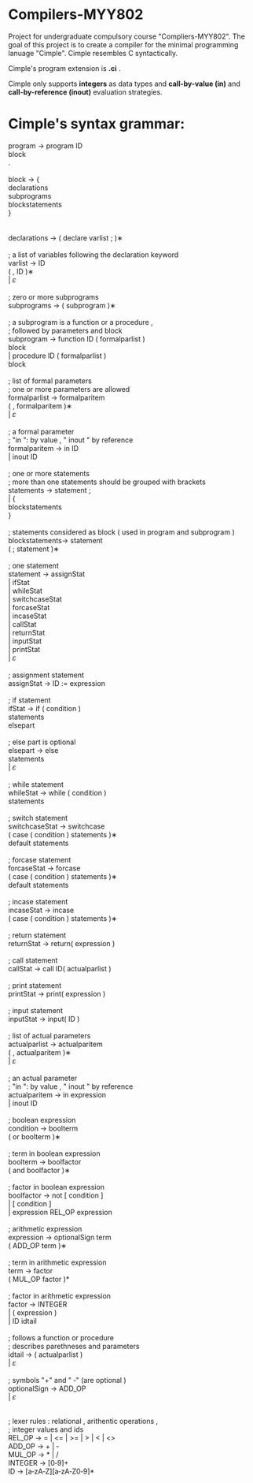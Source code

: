 # Compilers-MYY802

Project for undergraduate compulsory course "Compliers-MYY802". 
The goal of this project is to create a compiler for the minimal programming lanuage "Cimple".
Cimple resembles C syntactically. 

Cimple's program extension is **.ci** .

Cimple only supports **integers** as data types and **call-by-value (in)** and **call-by-reference (inout)** evaluation strategies.
 
# Cimple's syntax grammar:

program → program ID   <br>
block   <br>
.   <br>
  <br>
block → {   <br>
declarations   <br>
subprograms   <br>
blockstatements   <br>
}   <br>
  <br>
  <br>
declarations → ( declare varlist ; )∗   <br>
  <br>
;   a list of variables following the declaration keyword   <br>
varlist → ID   <br>
( , ID )∗   <br>
| 𝜀   <br>
  <br>
;   zero or more subprograms   <br>
subprograms → ( subprogram )∗   <br>
  <br>
;   a subprogram is a function or a procedure ,   <br>
;   followed by parameters and block   <br>
subprogram → function ID ( formalparlist )   <br>
block   <br>
| procedure ID ( formalparlist )   <br>
block   <br>
  <br>
;   list of formal parameters   <br>
;   one or more parameters are allowed   <br>
formalparlist → formalparitem   <br>
( , formalparitem )∗   <br>
| 𝜀   <br>
  <br>
;   a formal parameter   <br>
;   "in ": by value , " inout " by reference   <br>
formalparitem → in ID   <br>
| inout ID   <br>
  <br>
;   one or more statements   <br>
;   more than one statements should be grouped with brackets   <br>
statements → statement ;   <br>
| {   <br>
blockstatements   <br>
}   <br>
  <br>
;   statements considered as block ( used in program and subprogram )   <br>
blockstatements→ statement   <br>
( ; statement )∗   <br>
  <br>
;   one statement   <br>
statement → assignStat   <br>
| ifStat   <br>
| whileStat   <br>
| switchcaseStat   <br>
| forcaseStat   <br>
| incaseStat   <br>
| callStat   <br>
| returnStat   <br>
| inputStat   <br>
| printStat   <br>
| 𝜀   <br>
  <br>
;   assignment statement   <br>
assignStat → ID := expression   <br>
  <br>
;   if statement   <br>
ifStat → if ( condition )   <br>
statements   <br>
elsepart   <br>
  <br>
;   else part is optional   <br>
elsepart → else   <br>
statements   <br>
| 𝜀   <br>
  <br>
;   while statement   <br>
whileStat → while ( condition )   <br>
statements   <br>
  <br>
;   switch statement   <br>
switchcaseStat → switchcase   <br>
( case ( condition ) statements )∗   <br>
default statements   <br>
  <br>
;   forcase statement   <br>
forcaseStat → forcase   <br>
( case ( condition ) statements )∗   <br>
default statements   <br>
  <br>
;   incase statement   <br>
incaseStat → incase   <br>
( case ( condition ) statements )∗   <br>
  <br>
;   return statement   <br>
returnStat → return( expression )   <br>
  <br>
;   call statement   <br>
callStat → call ID( actualparlist )   <br>
  <br>
;   print statement   <br>
printStat → print( expression )   <br>
  <br>
;   input statement   <br>
inputStat → input( ID )   <br>
  <br>
;   list of actual parameters   <br>
actualparlist → actualparitem   <br>
( , actualparitem )∗   <br>
| 𝜀   <br>
  <br>
;   an actual parameter   <br>
;   "in ": by value , " inout " by reference   <br>
actualparitem → in expression   <br>
| inout ID   <br>
  <br>
;   boolean expression   <br>
condition → boolterm   <br>
( or boolterm )∗   <br>
  <br>
;   term in boolean expression   <br>
boolterm → boolfactor   <br>
( and boolfactor )∗   <br>
  <br>
;   factor in boolean expression   <br>
boolfactor → not [ condition ]   <br>
| [ condition ]   <br>
| expression REL_OP expression   <br>
  <br>
;   arithmetic expression   <br>
expression → optionalSign term   <br>
( ADD_OP term )∗   <br>
  <br>
;   term in arithmetic expression   <br>
term → factor   <br>
( MUL_OP factor )*   <br>
  <br>
;   factor in arithmetic expression   <br>
factor → INTEGER   <br>
| ( expression )   <br>
| ID idtail   <br>
  <br>
;   follows a function or procedure   <br>
;   describes parethneses and parameters   <br>
idtail → ( actualparlist )   <br>
| 𝜀   <br>
  <br>
;   symbols "+" and " ‐" (are optional )   <br>
optionalSign → ADD_OP   <br>
| 𝜀   <br>
  <br>

;   lexer rules : relational , arithentic operations ,   <br>
;   integer values and ids   <br>
REL_OP → = | <= | >= | > | < | <>   <br>
ADD_OP → + | ‐   <br>
MUL_OP → * | /   <br>
INTEGER → [0‐9]+   <br>
ID → [a‐zA‐Z][a‐zA‐Z0‐9]*   <br>
  <br>


